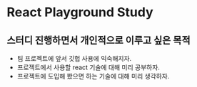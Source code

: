 # React Playground Study

## 스터디 진행하면서 개인적으로 이루고 싶은 목적

- 팀 프로젝트에 앞서 깃헙 사용에 익숙해지자.
- 프로젝트에서 사용할 react 기술에 대해 미리 공부하자.
- 프로젝트에 도입해 봤으면 하는 기술에 대해 미리 생각하자.
